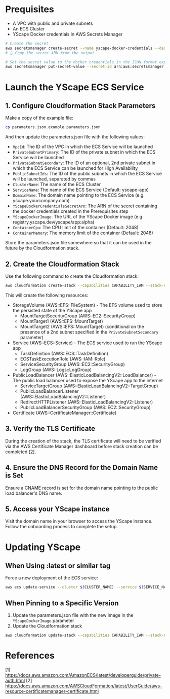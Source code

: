 # Prequisites

* A VPC with public and private subnets
* An ECS Cluster
* YScape Docker credentials in AWS Secrets Manager

```bash
# Create the secret
aws secretsmanager create-secret --name yscape-docker-credentials --description "YScape Docker credentials"
# 👆 Copy the secret ARN from the output

# Set the secret value to the docker credentials in the JSON format expected by AWS [1]
aws secretsmanager put-secret-value --secret-id arn:aws:secretsmanager:XXX --secret-string '{"username": "USERNAME", "password": "PASSWORD"}'
```

# Launch the YScape ECS Service

## 1. Configure Cloudformation Stack Parameters

Make a copy of the example file:

```bash
cp parameters.json.example parameters.json
```

And then update the parameters.json file with the following values:

* `VpcId`: The ID of the VPC in which the ECS Service will be launched
* `PrivateSubnetPrimary`: The ID of the private subnet in which the ECS Service will be launched
* `PrivateSubnetSecondary`: The ID of an optional, 2nd private subnet in which the ECS Service can be launched for High Availability
* `PublicSubnetIds`: The ID of the public subnets in which the ECS Service will be launched, separated by commas
* `ClusterName`: The name of the ECS Cluster
* `ServiceName`: The name of the ECS Service (Default: yscape-app)
* `DomainName`: The domain name pointing to the ECS Service (e.g. yscape.yourcompany.com)
* `YScapeDockerCredentialsSecretArn`: The ARN of the secret containing the docker credentials created in the Prerequisites step
* `YScapeDockerImage`: The URL of the YScape Docker image (e.g. registry.yscape.dev/yscape/app:alpha)
* `ContainerCpu`: The CPU limit of the container (Default: 2048)
* `ContainerMemory`: The memory limit of the container (Default: 2048)

Store the parameters.json file somewhere so that it can be used in the future by the Cloudformation stack.

## 2. Create the Cloudformation Stack

Use the following command to create the Cloudformation stack:

```bash
aws cloudformation create-stack --capabilities CAPABILITY_IAM --stack-name yscape-app --template-body file://app.yml --parameters file://parameters.json
```

This will create the following resources:

* StorageVolume (AWS::EFS::FileSystem) - The EFS volume used to store the persisted state of the YScape app
    * MountTargetSecurityGroup (AWS::EC2::SecurityGroup)
    * MountTarget1 (AWS::EFS::MountTarget)
    * MountTarget2 (AWS::EFS::MountTarget) (conditional on the presence of a 2nd subnet specified in the `PrivateSubnetSecondary` parameter)
* Service (AWS::ECS::Service) - The ECS service used to run the YScape app
    * TaskDefinition (AWS::ECS::TaskDefinition)
    * ECSTaskExecutionRole (AWS::IAM::Role)
    * ServiceSecurityGroup (AWS::EC2::SecurityGroup)
    * LogGroup (AWS::Logs::LogGroup)
* PublicLoadBalancer (AWS::ElasticLoadBalancingV2::LoadBalancer) - The public load balancer used to expose the YScape app to the internet
    * ServiceTargetGroup (AWS::ElasticLoadBalancingV2::TargetGroup)
    * PublicLoadBalancerListener (AWS::ElasticLoadBalancingV2::Listener)
    * RedirectHTTPListener (AWS::ElasticLoadBalancingV2::Listener)
    * PublicLoadBalancerSecurityGroup (AWS::EC2::SecurityGroup)
* Certificate (AWS::CertificateManager::Certificate)

## 3. Verify the TLS Certificate

During the creation of the stack, the TLS certificate will need to be verified via the AWS Certificate Manager dashboard before stack creation can be completed [2].

## 4. Ensure the DNS Record for the Domain Name is Set

Ensure a CNAME record is set for the domain name pointing to the public load balancer's DNS name.

## 5. Access your YScape instance

Visit the domain name in your browser to access the YScape instance. Follow the onboarding process to complete the setup.

# Updating YScape

## When Using :latest or similar tag

Force a new deployment of the ECS service:

```bash
aws ecs update-service --cluster $(CLUSTER_NAME) --service $(SERVICE_NAME)
```

## When Pinning to a Specific Version

1. Update the parameters.json file with the new image in the `YScapeDockerImage` parameter
2. Update the Cloudformation stack

```bash
aws cloudformation update-stack --capabilities CAPABILITY_IAM --stack-name $(SERVICE_NAME) --template-body file://app.yml --parameters file://parameters.json
```

# References

[1] https://docs.aws.amazon.com/AmazonECS/latest/developerguide/private-auth.html
[2] https://docs.aws.amazon.com/AWSCloudFormation/latest/UserGuide/aws-resource-certificatemanager-certificate.html